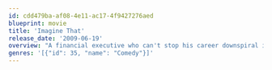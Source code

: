 ```yaml
---
id: cdd479ba-af08-4e11-ac17-4f9427276aed
blueprint: movie
title: 'Imagine That'
release_date: '2009-06-19'
overview: "A financial executive who can't stop his career downspiral is invited into his daughter's imaginary world, where solutions to his problems await."
genres: '[{"id": 35, "name": "Comedy"}]'
---
```

